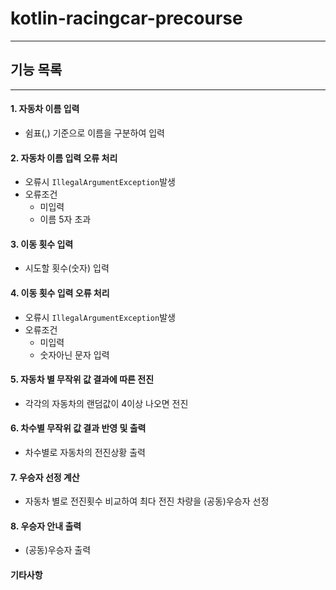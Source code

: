 # kotlin-racingcar-precourse

---

## 기능 목록

---

#### 1. 자동차 이름 입력

- 쉼표(,) 기준으로 이름을 구분하여 입력


#### 2. 자동차 이름 입력 오류 처리

- 오류시 `IllegalArgumentException`발생
- 오류조건
  - 미입력
  - 이름 5자 초과


#### 3. 이동 횟수 입력

   - 시도할 횟수(숫자) 입력


#### 4. 이동 횟수 입력 오류 처리

- 오류시 `IllegalArgumentException`발생
- 오류조건
  - 미입력
  - 숫자아닌 문자 입력

  
#### 5. 자동차 별 무작위 값 결과에 따른 전진

   - 각각의 자동차의 랜덤값이 4이상 나오면 전진


#### 6. 차수별 무작위 값 결과 반영 및 출력

   - 차수별로 자동차의 전진상황 출력


#### 7. 우승자 선정 계산

   - 자동차 별로 전진횟수 비교하여 최다 전진 차량을 (공동)우승자 선정


#### 8. 우승자 안내 출력

   - (공동)우승자 출력


#### 기타사항
